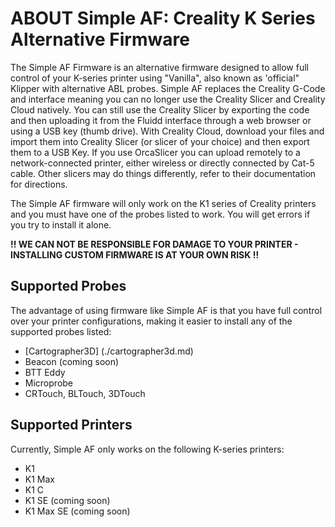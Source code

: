 # ABOUT Simple AF: Creality K Series Alternative Firmware
The Simple AF Firmware is an alternative firmware designed to allow full control of your K-series printer using "Vanilla", also known as 'official" Klipper with alternative ABL probes. Simple AF replaces the Creality G-Code and interface meaning you can no longer use the Creality Slicer and Creality Cloud natively. You can still use the Creality Slicer by exporting the code and then uploading it from the Fluidd interface through a web browser or using a USB key (thumb drive). With Creality Cloud, download your files and import them into Creality Slicer (or slicer of your choice) and then export them to a USB Key.  If you use OrcaSlicer you can upload remotely to a network-connected printer, either wireless or directly connected by Cat-5 cable. Other slicers may do things differently, refer to their documentation for directions.

The Simple AF firmware will only work on the K1 series of Creality printers and you must have one of the probes listed to work. You will get errors if you try to install it alone.

<b> !! WE CAN NOT BE RESPONSIBLE FOR DAMAGE TO YOUR PRINTER - INSTALLING CUSTOM FIRMWARE IS AT YOUR OWN RISK !!</b>

## Supported Probes
The advantage of using firmware like Simple AF is that you have full control over your printer configurations, making it easier to install any of the supported probes listed:
<uL>
  <li>[Cartographer3D] (./cartographer3d.md)</li>
  <li>Beacon (coming soon)</li>
  <li>BTT Eddy</li>
  <li>Microprobe</li>
  <li>CRTouch, BLTouch, 3DTouch</li>
</uL>

## Supported Printers
Currently, Simple AF only works on the following K-series printers:
<ul>
  <li>K1</li>
  <li>K1 Max</li>
  <li>K1 C</li>
  <li>K1 SE (coming soon)</li>
  <li>K1 Max SE (coming soon)</li>
</ul>
